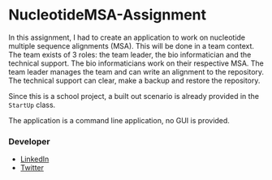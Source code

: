 # NucleotideMSA-Assignment
In this assignment, I had to create an application to work on nucleotide multiple sequence alignments (MSA). This will be done in a team context. The team exists of 3 roles: the team leader, the bio informatician and the technical support. The bio informaticians work on their respective MSA. The team leader manages the team and can write an alignment to the repository. The technical support can clear, make a backup and restore the repository.

Since this is a school project, a built out scenario is already provided in the `StartUp` class.

The application is a command line application, no GUI is provided.

### Developer
- [LinkedIn](https://linkedin.com/in/moutpessemier/)
- [Twitter](https://twitter.com/MoutPessemier)
